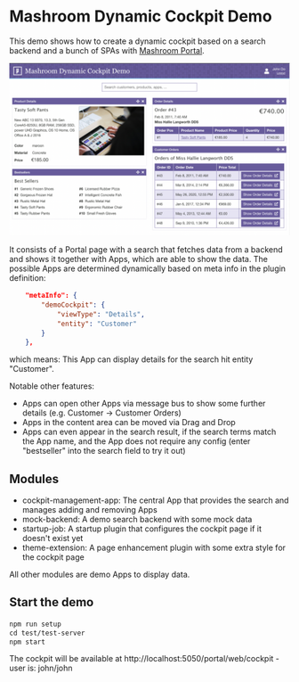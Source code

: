 
# Mashroom Dynamic Cockpit Demo

This demo shows how to create a dynamic cockpit based on a search backend and a bunch of SPAs with [Mashroom Portal](https://www.mashroom-server.com).

![Screenshot](screenshot.png)

It consists of a Portal page with a search that fetches data from a backend and shows it together with Apps, which are able to show the data.
The possible Apps are determined dynamically based on meta info in the plugin definition:

```json
    "metaInfo": {
        "demoCockpit": {
            "viewType": "Details",
            "entity": "Customer"
        }
    },
```

which means: This App can display details for the search hit entity "Customer".

Notable other features:

 * Apps can open other Apps via message bus to show some further details (e.g. Customer -> Customer Orders)
 * Apps in the content area can be moved via Drag and Drop
 * Apps can even appear in the search result, if the search terms match the App name, and the App does not require any config
   (enter "bestseller" into the search field to try it out)

## Modules

 * cockpit-management-app: The central App that provides the search and manages adding and removing Apps
 * mock-backend: A demo search backend with some mock data
 * startup-job: A startup plugin that configures the cockpit page if it doesn't exist yet
 * theme-extension: A page enhancement plugin with some extra style for the cockpit page

All other modules are demo Apps to display data.

## Start the demo

    npm run setup
    cd test/test-server
    npm start

The cockpit will be available at http://localhost:5050/portal/web/cockpit - user is: john/john
